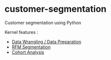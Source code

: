 # customer-segmentation
Customer segmentation using Python

Kernel features :

- [Data Wrangling / Data Preparation](#data-wrangling)
- [RFM Segmentation](#rfm-segmentation)
- [Cohort Analysis](#cohort-analysis)

&nbsp;
